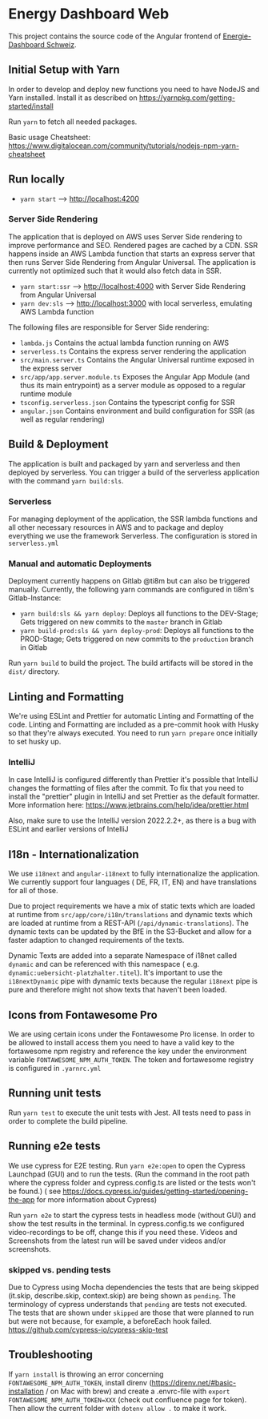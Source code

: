 # Energy Dashboard Web

This project contains the source code of the Angular frontend of [Energie-Dashboard Schweiz](https://energiedashboard.admin.ch).

## Initial Setup with Yarn

In order to develop and deploy new functions you need to have NodeJS and Yarn installed.
Install it as described on https://yarnpkg.com/getting-started/install

Run `yarn` to fetch all needed packages.

Basic usage Cheatsheet: https://www.digitalocean.com/community/tutorials/nodejs-npm-yarn-cheatsheet

## Run locally

-   `yarn start` --> [http://localhost:4200](http://localhost:4200)

### Server Side Rendering

The application that is deployed on AWS uses Server Side rendering to improve performance and SEO. Rendered pages are cached by a CDN. SSR happens inside an AWS Lambda function that starts an express server that then runs Server Side Rendering from Angular Universal. The application is currently not optimized such that it would also fetch data in SSR.

-   `yarn start:ssr` --> [http://localhost:4000](http://localhost:4000) with Server Side Rendering from Angular Universal
-   `yarn dev:sls` --> [http://localhost:3000](http://localhost:3000) with local serverless, emulating AWS Lambda function

The following files are responsible for Server Side rendering:

-   `lambda.js` Contains the actual lambda function running on AWS
-   `serverless.ts` Contains the express server rendering the application
-   `src/main.server.ts` Contains the Angular Universal runtime exposed in the express server
-   `src/app/app.server.module.ts` Exposes the Angular App Module (and thus its main entrypoint) as a server module as opposed to a regular runtime module
-   `tsconfig.serverless.json` Contains the typescript config for SSR
-   `angular.json` Contains environment and build configuration for SSR (as well as regular rendering)

## Build & Deployment

The application is built and packaged by yarn and serverless and then deployed by serverless.
You can trigger a build of the serverless application with the command `yarn build:sls`.

### Serverless

For managing deployment of the application, the SSR lambda functions and all other necessary resources in AWS and to package and deploy everything we use the framework Serverless. The configuration is stored in `serverless.yml`

### Manual and automatic Deployments

Deployment currently happens on Gitlab @ti8m but can also be triggered manually. Currently, the following yarn commands are configured in ti8m's Gitlab-Instance:

-   `yarn build:sls && yarn deploy`: Deploys all functions to the DEV-Stage; Gets triggered on new commits to the `master` branch in Gitlab
-   `yarn build-prod:sls && yarn deploy-prod`: Deploys all functions to the PROD-Stage; Gets triggered on new commits to the `production` branch in Gitlab

Run `yarn build` to build the project. The build artifacts will be stored in the `dist/` directory.

## Linting and Formatting

We're using ESLint and Prettier for automatic Linting and Formatting of the code. Linting and Formatting are included as a pre-commit hook with Husky so that they're always executed. You need to run `yarn prepare` once initially to set husky up.

### IntelliJ

In case IntelliJ is configured differently than Prettier it's possible that IntelliJ changes the formatting of files after the commit. To fix that you need to install the "prettier" plugin in IntelliJ and set Prettier as the default formatter. More information here: https://www.jetbrains.com/help/idea/prettier.html

Also, make sure to use the IntelliJ version 2022.2.2+, as there is a bug with ESLint and earlier versions of IntelliJ

## I18n - Internationalization

We use `i18next` and `angular-i18next` to fully internationalize the application. We currently support four languages (
DE, FR, IT, EN) and have translations for all of those.

Due to project requirements we have a mix of static texts which are loaded at runtime
from `src/app/core/i18n/translations` and dynamic texts which are loaded at runtime from a
REST-API (`/api/dynamic-translations`). The dynamic texts can be updated by the BfE in the S3-Bucket and allow for a
faster adaption to changed requirements of the texts.

Dynamic Texts are added into a separate Namespace of i18net called `dynamic` and can be referenced with this namespace (
e.g. `dynamic:uebersicht-platzhalter.titel`). It's important to use the `i18nextDynamic` pipe with dynamic texts because
the regular `i18next` pipe is pure and therefore might not show texts that haven't been loaded.

## Icons from Fontawesome Pro

We are using certain icons under the Fontawesome Pro license. In order to be allowed to install access them you need to
have a valid key to the fortawesome npm registry and reference the key under the environment
variable `FONTAWESOME_NPM_AUTH_TOKEN`. The token and fortawesome registry is configured in `.yarnrc.yml`

## Running unit tests

Run `yarn test` to execute the unit tests with Jest. All tests need to pass in order to complete the build pipeline.

## Running e2e tests

We use cypress for E2E testing. Run `yarn e2e:open` to open the Cypress Launchpad (GUI) and to run the tests. (Run the
command in the root path where the cypress folder and cypress.config.ts are listed or the tests won't be found.) (
see https://docs.cypress.io/guides/getting-started/opening-the-app for more information about Cypress)

Run `yarn e2e` to start the cypress tests in headless mode (without GUI) and show the test results in the terminal. In
cypress.config.ts we configured video-recordings to be off, change this if you need these. Videos and Screenshots from
the latest run will be saved under videos and/or screenshots.

### skipped vs. pending tests

Due to Cypress using Mocha dependencies the tests that are being skipped (it.skip, describe.skip, context.skip) are
being shown as `pending`. The terminology of cypress understands that `pending` are tests not executed. The tests that
are shown under `skipped` are those that were planned to run but were not because, for example, a beforeEach hook
failed. https://github.com/cypress-io/cypress-skip-test

## Troubleshooting

If `yarn install` is throwing an error concerning `FONTAWESOME_NPM_AUTH_TOKEN`, install
direnv (https://direnv.net/#basic-installation / on Mac with brew) and create a .envrc-file
with `export FONTAWESOME_NPM_AUTH_TOKEN=XXX` (check out confluence page for token). Then allow the current folder
with `dotenv allow .` to make it work.

